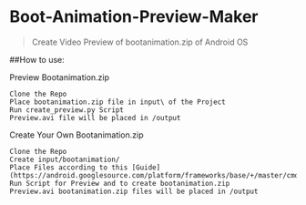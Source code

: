 # Boot-Animation-Preview-Maker
>Create Video Preview of bootanimation.zip of Android OS

##How to use:

Preview Bootanimation.zip

```
Clone the Repo
Place bootanimation.zip file in input\ of the Project
Run create_preview.py Script
Preview.avi file will be placed in /output
```

Create Your Own Bootanimation.zip

```
Clone the Repo
Create input/bootanimation/
Place Files according to this [Guide](https://android.googlesource.com/platform/frameworks/base/+/master/cmds/bootanimation/FORMAT.md)
Run Script for Preview and to create bootanimation.zip
Preview.avi bootanimation.zip files will be placed in /output
```
